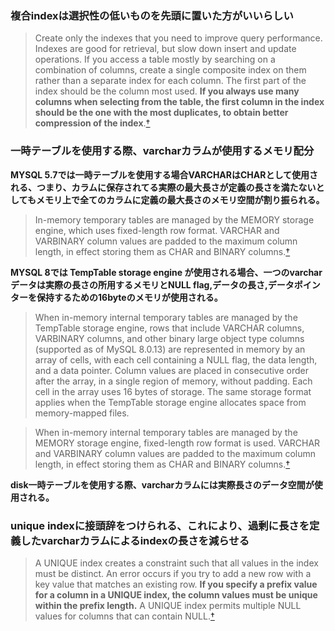 ### 複合indexは選択性の低いものを先頭に置いた方がいいらしい　
> Create only the indexes that you need to improve query performance. Indexes are good for retrieval, but slow down insert and update operations. If you access a table mostly by searching on a combination of columns, create a single composite index on them rather than a separate index for each column. The first part of the index should be the column most used. **If you always use many columns when selecting from the table, the first column in the index should be the one with the most duplicates, to obtain better compression of the index**.[†](https://dev.mysql.com/doc/refman/8.0/en/data-size.html)

### 一時テーブルを使用する際、varcharカラムが使用するメモリ配分
**MYSQL 5.7では一時テーブルを使用する場合VARCHARはCHARとして使用される、つまり、カラムに保存されてる実際の最大長さが定義の長さを満たないとしてもメモリ上で全てのカラムに定義の最大長さのメモリ空間が割り振られる。**
> In-memory temporary tables are managed by the MEMORY storage engine, which uses fixed-length row format. VARCHAR and VARBINARY column values are padded to the maximum column length, in effect storing them as CHAR and BINARY columns.[†](https://dev.mysql.com/doc/refman/5.7/en/internal-temporary-tables.html)

**MYSQL 8では TempTable storage engine が使用される場合、一つのvarcharデータは実際の長さの所用するメモリとNULL flag,データの長さ,データポインターを保持するための16byteのメモリが使用される。**
> When in-memory internal temporary tables are managed by the TempTable storage engine, rows that include VARCHAR columns, VARBINARY columns, and other binary large object type columns (supported as of MySQL 8.0.13) are represented in memory by an array of cells, with each cell containing a NULL flag, the data length, and a data pointer. Column values are placed in consecutive order after the array, in a single region of memory, without padding. Each cell in the array uses 16 bytes of storage. The same storage format applies when the TempTable storage engine allocates space from memory-mapped files.

> When in-memory internal temporary tables are managed by the MEMORY storage engine, fixed-length row format is used. VARCHAR and VARBINARY column values are padded to the maximum column length, in effect storing them as CHAR and BINARY columns.[†](https://dev.mysql.com/doc/refman/8.0/en/internal-temporary-tables.html)

**disk一時テーブルを使用する際、varcharカラムには実際長さのデータ空間が使用される。**


### unique indexに接頭辞をつけられる、これにより、過剰に長さを定義したvarcharカラムによるindexの長さを減らせる
> A UNIQUE index creates a constraint such that all values in the index must be distinct. An error occurs if you try to add a new row with a key value that matches an existing row. **If you specify a prefix value for a column in a UNIQUE index, the column values must be unique within the prefix length.** A UNIQUE index permits multiple NULL values for columns that can contain NULL.[†](https://dev.mysql.com/doc/refman/8.0/en/create-index.html)